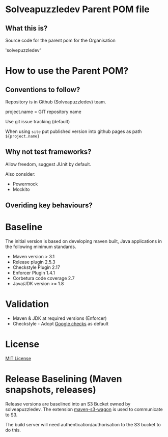 # Solveapuzzledev Parent POM file

## What this is?

Source code for the parent pom for the Organisation

'solvepuzzledev'

# How to use the Parent POM?

## Conventions to follow?

Repository is in Github (Solveapuzzledev) team.

project.name = GIT repository name

Use git issue tracking (default)

When using `site` put published version into github pages as path `${project.name}`

## Why not test frameworks?

Allow freedom, suggest JUnit by default.

Also consider: 
* Powermock
* Mockito


## Overiding key behaviours?


# Baseline

The initial version is based on developing maven built, Java applications in the following minimum standards.


 * Maven version > 3.1
  * Release plugin 2.5.3
  * Checkstyle Plugin 2.17
  * Enforcer Plugin 1.4.1
  * Corbetura code coverage 2.7
 * Java/JDK version >= 1.8

# Validation

 * Maven & JDK at required versions (Enforcer)
 * Checkstyle - Adopt [Google checks](http://checkstyle.sourceforge.net/google_style.html) as default

# License

[MIT License](https://opensource.org/licenses/mit-license.php)

# Release Baselining (Maven snapshots, releases)

Release versions are baselined into an S3 Bucket owned by 
solveapuzzledev.  The extension [maven-s3-wagon](https://github.com/jcaddel/maven-s3-wagon) is used to communicate to S3.  

The build server will need authentication/authorisation to the S3 bucket to do this.
